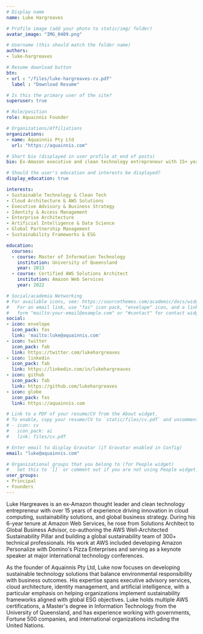 ```yaml
---
# Display name
name: Luke Hargreaves

# Profile image (add your photo to static/img/ folder)
avatar_image: "IMG_0409.png"

# Username (this should match the folder name)
authors:
- luke-hargreaves

# Resume download button
btn:
- url : "/files/luke-hargreaves-cv.pdf"
  label : "Download Resume"

# Is this the primary user of the site?
superuser: true

# Role/position
role: Aquainnis Founder

# Organizations/Affiliations
organizations:
- name: Aquainnis Pty Ltd
  url: "https://aquainnis.com"

# Short bio (displayed in user profile at end of posts)
bio: Ex-Amazon executive and clean technology entrepreneur with 15+ years of experience in cloud architecture, sustainability solutions, and global business development. Proven track record of scaling teams from startup to enterprise level.

# Should the user's education and interests be displayed?
display_education: true

interests:
- Sustainable Technology & Clean Tech
- Cloud Architecture & AWS Solutions
- Executive Advisory & Business Strategy
- Identity & Access Management
- Enterprise Architecture
- Artificial Intelligence & Data Science
- Global Partnership Management
- Sustainability Frameworks & ESG

education:
  courses:
  - course: Master of Information Technology
    institution: University of Queensland
    year: 2013
  - course: Certified AWS Solutions Architect
    institution: Amazon Web Services
    year: 2022

# Social/academia Networking
# For available icons, see: https://sourcethemes.com/academic/docs/widgets/#icons
#   For an email link, use "fas" icon pack, "envelope" icon, and a link in the
#   form "mailto:your-email@example.com" or "#contact" for contact widget.
social:
- icon: envelope
  icon_pack: fas
  link: 'mailto:luke@aquainnis.com'
- icon: twitter
  icon_pack: fab
  link: https://twitter.com/lukehargreaves
- icon: linkedin
  icon_pack: fab
  link: https://linkedin.com/in/lukehargreaves
- icon: github
  icon_pack: fab
  link: https://github.com/lukehargreaves
- icon: globe
  icon_pack: fas
  link: https://aquainnis.com

# Link to a PDF of your resume/CV from the About widget.
# To enable, copy your resume/CV to `static/files/cv.pdf` and uncomment the lines below.
# - icon: cv
#   icon_pack: ai
#   link: files/cv.pdf

# Enter email to display Gravatar (if Gravatar enabled in Config)
email: "luke@aquainnis.com"

# Organizational groups that you belong to (for People widget)
#   Set this to `[]` or comment out if you are not using People widget.
user_groups:
- Principal
- Founders
---
```


Luke Hargreaves is an ex-Amazon thought leader and clean technology entrepreneur with over 15 years of experience driving innovation in cloud computing, sustainability solutions, and global business strategy. During his 6-year tenure at Amazon Web Services, he rose from Solutions Architect to Global Business Advisor, co-authoring the AWS Well-Architected Sustainability Pillar and building a global sustainability team of 300+ technical professionals. His work at AWS included developing Amazon Personalize with Domino's Pizza Enterprises and serving as a keynote speaker at major international technology conferences.

As the founder of Aquainnis Pty Ltd, Luke now focuses on developing sustainable technology solutions that balance environmental responsibility with business outcomes. His expertise spans executive advisory services, cloud architecture, identity management, and artificial intelligence, with a particular emphasis on helping organizations implement sustainability frameworks aligned with global ESG objectives. Luke holds multiple AWS certifications, a Master's degree in Information Technology from the University of Queensland, and has experience working with governments, Fortune 500 companies, and international organizations including the United Nations.
